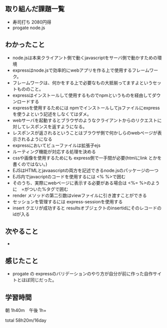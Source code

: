 ## 取り組んだ課題一覧
- 寿司打ち 2080円得
- progate node.js

## わかったこと
- node.jsは本来クライアント側で動くjavascriptをサーバ側で動かすための環境
- expressはnode.jsで効率的にwebアプリを作る上で使用するフレームワーク。
- フレームワークは、何かをする上で必要なもの大抵揃ってますよというセットもののこと。
- expressはインストールして使用するものでnpmというものを経由してダウンロードする
- expressを使用するためには npmでインストールしてjsファイルにexpressを使うよという記述をしなくてはダメ。
- webサーバを起動するとブラウザのようなクライアントからのリクエストに対してレスポンスを返すようになる。
- レスポンスが返されるということはブラウザ側で何かしらのwebページが表示されるようになる
- expressにおいてビューファイルは拡張子ejs
- ルーティング機能が対応する処理を決める
- cssや画像を使用するためにも express側で一手間が必要(htmlにlink とかを書くのではない。)
- EJSはHTMLとjavaascriptの両方を記述できるnode.jsのパッケージの一つ
- EJS内でjavacriptのコードを使用するには <% %>で囲む
- そのうち、実際にwebページに表示する必要がある場合は <%= %>のように　=がついた%タグで囲む
- render メソッドの第二引数はviewファイルに引き渡すことができる
- セッションを管理するには express-sessionを使用する
- insert クエリが成功すると resultsオブジェクトのinsertidにそのレコードのidが入る
## 次やること
-
## 感じたこと
- progate の expressのバリデーションのやり方が自分が前に作った自作サイトとほぼ同じだった。
## 学習時間
朝 1h40m　午後 1h+

total 58h20m/16day
